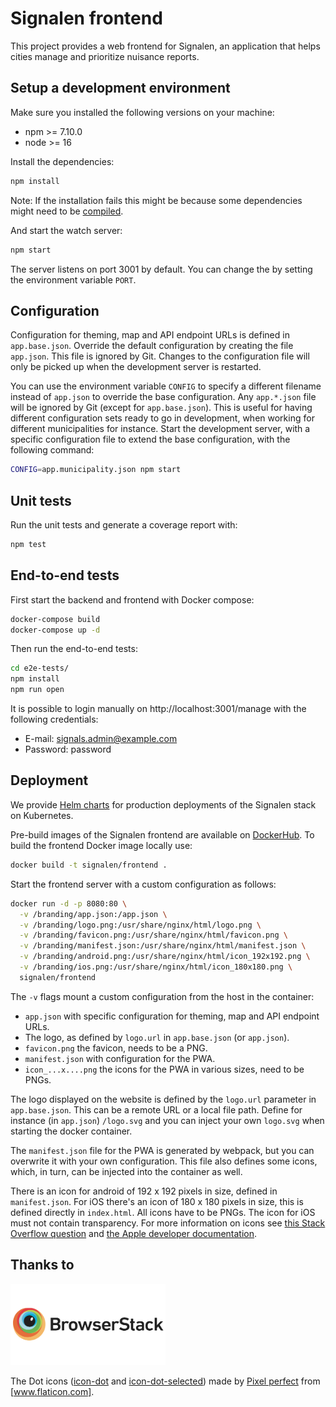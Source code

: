 # Signalen frontend

This project provides a web frontend for Signalen, an application that helps cities manage and prioritize nuisance reports.

## Setup a development environment

Make sure you installed the following versions on your machine:

- npm >= 7.10.0
- node >= 16

Install the dependencies:

```bash
npm install
```

Note: If the installation fails this might be because some dependencies might need to be [compiled](https://github.com/Automattic/node-canvas#compiling).

And start the watch server:

```bash
npm start
```

The server listens on port 3001 by default. You can change the by setting the environment variable `PORT`.

## Configuration

Configuration for theming, map and API endpoint URLs is defined in `app.base.json`. Override the default configuration by creating the file `app.json`. This file is ignored by Git. Changes to the configuration file will only be picked up when the development server is restarted.

You can use the environment variable `CONFIG` to specify a different filename instead of `app.json` to override the base configuration. Any `app.*.json` file will be ignored by Git (except for `app.base.json`). This is useful for having different configuration sets ready to go in development, when working for different municipalities for instance. Start the development server, with a specific configuration file to extend the base configuration, with the following command:

```bash
CONFIG=app.municipality.json npm start
```

## Unit tests

Run the unit tests and generate a coverage report with:

```bash
npm test
```

## End-to-end tests

First start the backend and frontend with Docker compose:

```bash
docker-compose build
docker-compose up -d
```

Then run the end-to-end tests:

```bash
cd e2e-tests/
npm install
npm run open
```

It is possible to login manually on http://localhost:3001/manage with the following credentials:

- E-mail: signals.admin@example.com
- Password: password

## Deployment

We provide [Helm charts](https://github.com/signalen/helm-charts) for production deployments of the Signalen stack on Kubernetes.

Pre-build images of the Signalen frontend are available on [DockerHub](https://hub.docker.com/r/signalen/frontend). To build the frontend Docker image locally use:

```bash
docker build -t signalen/frontend .
```

Start the frontend server with a custom configuration as follows:

```bash
docker run -d -p 8080:80 \
  -v /branding/app.json:/app.json \
  -v /branding/logo.png:/usr/share/nginx/html/logo.png \
  -v /branding/favicon.png:/usr/share/nginx/html/favicon.png \
  -v /branding/manifest.json:/usr/share/nginx/html/manifest.json \
  -v /branding/android.png:/usr/share/nginx/html/icon_192x192.png \
  -v /branding/ios.png:/usr/share/nginx/html/icon_180x180.png \
  signalen/frontend
```

The `-v` flags mount a custom configuration from the host in the container:

- `app.json` with specific configuration for theming, map and API endpoint URLs.
- The logo, as defined by `logo.url` in `app.base.json` (or `app.json`).
- `favicon.png` the favicon, needs to be a PNG.
- `manifest.json` with configuration for the PWA.
- `icon_...x....png` the icons for the PWA in various sizes, need to be PNGs.

The logo displayed on the website is defined by the `logo.url` parameter in `app.base.json`. This can be a remote URL or a local file path. Define for instance (in `app.json`) `/logo.svg` and you can inject your own `logo.svg` when starting the docker container.

The `manifest.json` file for the PWA is generated by webpack, but you can overwrite it with your own configuration. This file also defines some icons, which, in turn, can be injected into the container as well.

There is an icon for android of 192 x 192 pixels in size, defined in `manifest.json`. For iOS there's an icon of 180 x 180 pixels in size, this is defined directly in `index.html`. All icons have to be PNGs. The icon for iOS must not contain transparency. For more information on icons see [this Stack Overflow question](https://stackoverflow.com/questions/2997437/what-size-should-apple-touch-icon-png-be-for-ipad-and-iphone?answertab=votes#tab-top)
and [the Apple developer documentation](https://developer.apple.com/library/archive/documentation/AppleApplications/Reference/SafariWebContent/ConfiguringWebApplications/ConfiguringWebApplications.html).

## Thanks to

<a href="http://browserstack.com/"><img src="src/images/browserstack-logo-600x315.png" height="130" alt="BrowserStack Logo" /></a>

The Dot icons ([icon-dot] and [icon-dot-selected]) made by [Pixel perfect](https://icon54.com/) from [www.flaticon.com].

[www.flaticon.com]: https://www.flaticon.com/ 'Flaticon'
[icon-dot]: /src/shared/images/icon-dot-marker.svg
[icon-dot-selected]: /src/shared/images/icon-dot-selected-marker.svg
